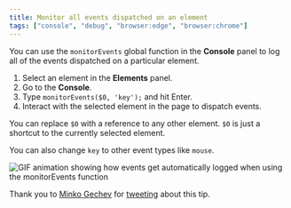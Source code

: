 ```yaml
---
title: Monitor all events dispatched on an element
tags: ["console", "debug", "browser:edge", "browser:chrome"]
---
```


You can use the `monitorEvents` global function in the **Console** panel to log all of the events dispatched on a particular element.

1. Select an element in the **Elements** panel.
1. Go to the **Console**.
1. Type `monitorEvents($0, 'key');` and hit Enter.
1. Interact with the selected element in the page to dispatch events.

You can replace `$0` with a reference to any other element. `$0` is just a shortcut to the currently selected element.

You can also change `key` to other event types like `mouse`.

![GIF animation showing how events get automatically logged when using the monitorEvents function](/assets/img/monitor-element-events.gif)

Thank you to [Minko Gechev](https://github.com/mgechev) for [tweeting](https://twitter.com/mgechev/status/1447419251120279558) about this tip.
